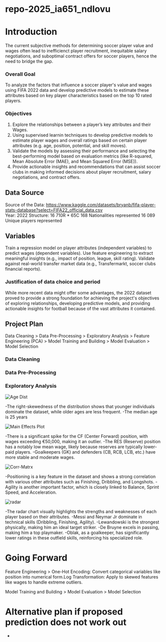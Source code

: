 # repo-2025_ia651_ndlovu

# Introduction
The current subjective methods for determining soccer player value and wages often lead to inefficienct player recruitment, inequitable salary negotiations, and suboptimal contract offers for soccer players, hence the need to bridge the gap.

### Overall Goal
To analyze the factors that influence a soccer player's value and wages using FIFA 2022 data and develop predictive models to estimate these attributes based on key player characteristics based on the top 10 rated players.

### Objectives
1.	Explore the relationships between a player’s key attributes and their Wages.
2.	Using supervised learnin techniques to develop predictive models to estimate player wages and overall ratings based on certain player attributes (e.g. age, position, potential, and skill moves). 
3.	Validate the models by assessing their performance and selecting the best-performing model based on evaluation metrics (like R-squared, Mean Absolute Error (MAE), and Mean Squared Error (MSE)).
4.	Provide actionable insights and recommendations that can assist soccer clubs in making informed decisions about player recruitment, salary negotiations, and contract offers.

## Data Source
Source of the Data: https://www.kaggle.com/datasets/bryanb/fifa-player-stats-database?select=FIFA22_official_data.csv   
Year: 2022
Structure: 16 710R * 65C
168 Nationalities represented
16 089 Unique players represented

## Variables
Train a regression model on player attributes (independent variables) to predict wages (dependent variables).
Use feature engineering to extract meaningful insights (e.g., impact of position, league, skill rating).
Validate against real-world transfer market data (e.g., Transfermarkt, soccer clubs financial reports).


### Justification of data choice and period
While more recent data might offer some advantages, the 2022 dataset proved to provide a strong foundation for achieving the project's objectives of exploring relationships, developing predictive models, and providing actionable insights for football because of the vast attributes it contained.


## Project Plan
Data Cleaning > Data Pre-Processing > Exploratory Analysis > Feature Engineering (PCA) > Model Training and Building > Model Evaluation > Model Selection

### Data Cleaning

### Data Pre-Processing

### Exploratory Analysis
![Age Dist](https://github.com/user-attachments/assets/cdd8faea-c15a-4cd5-becf-30dc86db67e2)

-The right-skewedness of the distribution shows that younger individuals dominate the dataset, while older ages are less frequent.
-The median age is 25 years



![Main Effects Plot](https://github.com/user-attachments/assets/5a301ba2-7ae7-46b1-aee4-215b82a9a473)

-There is a significant spike for the CF (Center Forward) position, with wages exceeding €50,000, making it an outlier.
-The RES (Reserve) position has a notably low mean wage, likely because reserves are typically lower-paid players.
-Goalkeepers (GK) and defenders (CB, RCB, LCB, etc.) have more stable and moderate wages.



![Corr-Matrx](https://github.com/user-attachments/assets/0b65f0a3-159a-41b4-8554-8c284fa4b296)

-Positioning is a key feature in the dataset and shows a strong correlation with various other attributes such as Finishing, Dribbling, and Longshots.
-Agility is another important factor, which is closely linked to Balance, Sprint Speed, and Acceleration. 




![radar](https://github.com/user-attachments/assets/87ebb238-3f89-4247-9ee4-64162f2416ff)

-The radar chart visually highlights the strengths and weaknesses of each player based on their attributes.
-Messi and Neymar Jr dominate in technical skills (Dribbling, Finishing, Agility).
-Lewandowski is the strongest physically, making him an ideal target striker.
-De Bruyne excels in passing, making him a top playmaker.
-Oblak, as a goalkeeper, has significantly lower ratings in these outfield skills, reinforcing his specialized role.


# Going Forward
Feature Engineering > One-Hot Encoding: Convert categorical variables like position into numerical form.Log Transformation: Apply to skewed features like wages to handle extreme outliers.

Model Training and Building > Model Evaluation > Model Selection



# Alternative plan if proposed prediction does not work out
-
















